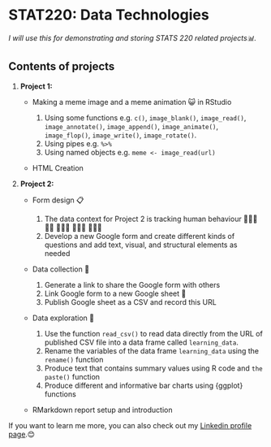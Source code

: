 # STAT220: Data Technologies
*I will use this for demonstrating and storing STATS 220 related projects📊.*

## Contents of projects

1. **Project 1:**

      * Making a meme image and a meme animation 😺 in RStudio 
         1.  Using some functions e.g. `c()`, `image_blank()`, `image_read()`, `image_annotate()`, 
            `image_append()`, `image_animate()`, `image_flop()`, `image_write()`, `image_rotate()`.
         2.  Using pipes e.g. `%>%`
         3.  Using named objects e.g. `meme <- image_read(url)`

      * HTML Creation

2. **Project 2:**
   
      * Form design 📋
         1.  The data context for Project 2 is tracking human behaviour 🏄🏻‍♀️ ⛹🏼 🏌🏻‍♀️ 🚴🏻‍♀️ 🧗🏼‍♂️
         2.  Develop a new Google form and create different kinds of questions and add text, visual, and structural elements as needed

      * Data collection 📮
          1.  Generate a link to share the Google form with others
          2.  Link Google form to a new Google sheet 🔗
          3.  Publish Google sheet as a CSV and record this URL 
             
      * Data exploration 🔎
          1.  Use the function `read_csv()` to read data directly from the URL of published CSV file into a data frame called `learning_data`.
          2.  Rename the variables of the data frame `learning_data` using the `rename()` function
          3.  Produce text that contains summary values using R code and `the paste()` function 
          4.  Produce different and informative bar charts using {ggplot} functions

      * RMarkdown report setup and introduction
        
If you want to learn me more, you can also check out my [Linkedin profile page](https://www.linkedin.com/in/yuekun-yao-6051a7293).😊


